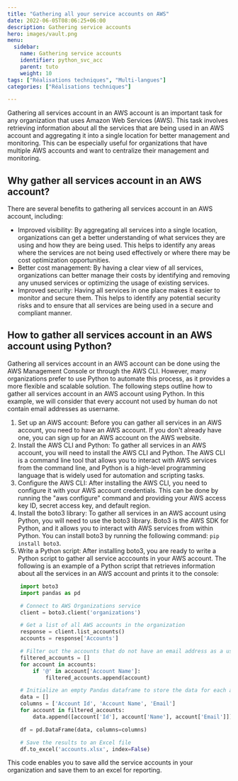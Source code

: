 ```yaml
---
title: "Gathering all your service accounts on AWS"
date: 2022-06-05T08:06:25+06:00
description: Gathering service accounts
hero: images/vault.png
menu:
  sidebar:
    name: Gathering service accounts
    identifier: python_svc_acc
    parent: tuto
    weight: 10
tags: ["Réalisations techniques", "Multi-langues"]
categories: ["Réalisations techniques"]

---
```

Gathering all services account in an AWS account is an important task for any organization that uses Amazon Web Services (AWS). This task involves retrieving information about all the services that are being used in an AWS account and aggregating it into a single location for better management and monitoring. This can be especially useful for organizations that have multiple AWS accounts and want to centralize their management and monitoring.

## Why gather all services account in an AWS account?

There are several benefits to gathering all services account in an AWS account, including:
- Improved visibility: By aggregating all services into a single location, organizations can get a better understanding of what services they are using and how they are being used. This helps to identify any areas where the services are not being used effectively or where there may be cost optimization opportunities.
- Better cost management: By having a clear view of all services, organizations can better manage their costs by identifying and removing any unused services or optimizing the usage of existing services.
- Improved security: Having all services in one place makes it easier to monitor and secure them. This helps to identify any potential security risks and to ensure that all services are being used in a secure and compliant manner.

## How to gather all services account in an AWS account using Python?

Gathering all services account in an AWS account can be done using the AWS Management Console or through the AWS CLI. However, many organizations prefer to use Python to automate this process, as it provides a more flexible and scalable solution. The following steps outline how to gather all services account in an AWS account using Python. In this example, we will consider that every account not used by human do not contain email addresses as username. 
1. Set up an AWS account: Before you can gather all services in an AWS account, you need to have an AWS account. If you don't already have one, you can sign up for an AWS account on the AWS website.
2. Install the AWS CLI and Python: To gather all services in an AWS account, you will need to install the AWS CLI and Python. The AWS CLI is a command line tool that allows you to interact with AWS services from the command line, and Python is a high-level programming language that is widely used for automation and scripting tasks.
3. Configure the AWS CLI: After installing the AWS CLI, you need to configure it with your AWS account credentials. This can be done by running the "aws configure" command and providing your AWS access key ID, secret access key, and default region.
4. Install the boto3 library: To gather all services in an AWS account using Python, you will need to use the boto3 library. Boto3 is the AWS SDK for Python, and it allows you to interact with AWS services from within Python. You can install boto3 by running the following command: `pip install boto3`.
5. Write a Python script: After installing boto3, you are ready to write a Python script to gather all service acccounts in your AWS account. The following is an example of a Python script that retrieves information about all the services in an AWS account and prints it to the console:

```python
    import boto3
    import pandas as pd

    # Connect to AWS Organizations service
    client = boto3.client('organizations')

    # Get a list of all AWS accounts in the organization
    response = client.list_accounts()
    accounts = response['Accounts']

    # Filter out the accounts that do not have an email address as a username
    filtered_accounts = []
    for account in accounts:
        if '@' in account['Account Name']:
            filtered_accounts.append(account)

    # Initialize an empty Pandas dataframe to store the data for each account
    data = []
    columns = ['Account Id', 'Account Name', 'Email']
    for account in filtered_accounts:
        data.append([account['Id'], account['Name'], account['Email']])

    df = pd.DataFrame(data, columns=columns)

    # Save the results to an Excel file
    df.to_excel('accounts.xlsx', index=False)

```

This code enables you to save alld the service accounts in your organization and save them to an excel for reporting.
